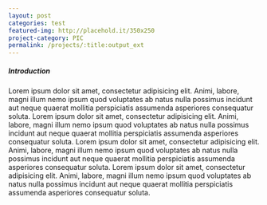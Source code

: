 ```yaml
---
layout: post
categories: test
featured-img: http://placehold.it/350x250
project-category: PIC
permalink: /projects/:title:output_ext
---
```


##### Introduction
Lorem ipsum dolor sit amet, consectetur adipisicing elit. Animi, labore,
magni illum nemo ipsum quod voluptates ab natus nulla possimus incidunt
aut neque quaerat mollitia perspiciatis assumenda asperiores consequatur soluta.
Lorem ipsum dolor sit amet, consectetur adipisicing elit. Animi, labore,
magni illum nemo ipsum quod voluptates ab natus nulla possimus incidunt
aut neque quaerat mollitia perspiciatis assumenda asperiores consequatur soluta.
Lorem ipsum dolor sit amet, consectetur adipisicing elit. Animi, labore,
magni illum nemo ipsum quod voluptates ab natus nulla possimus incidunt
aut neque quaerat mollitia perspiciatis assumenda asperiores consequatur soluta.
Lorem ipsum dolor sit amet, consectetur adipisicing elit. Animi, labore,
magni illum nemo ipsum quod voluptates ab natus nulla possimus incidunt
aut neque quaerat mollitia perspiciatis assumenda asperiores consequatur soluta.
